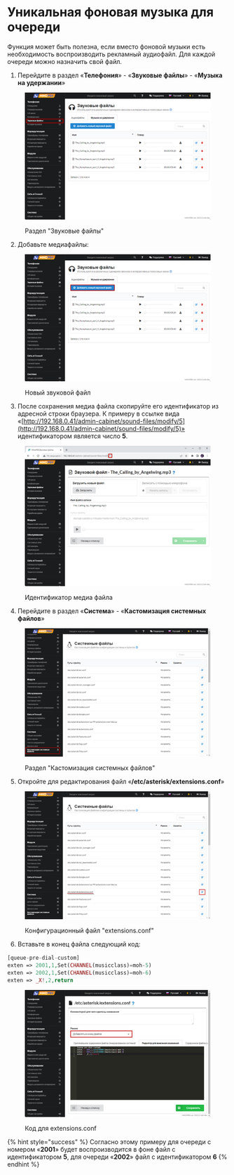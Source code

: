 # Уникальная фоновая музыка для очереди

Функция может быть полезна, если вместо фоновой музыки есть необходимость воспроизводить рекламный аудиофайл. Для каждой очереди можно назначить свой файл.

1. Перейдите в раздел «**Телефония**» - «**Звуковые файлы**» - «**Музыка на удержании**»

<figure><img src="../../.gitbook/assets/soundFiles.png" alt=""><figcaption><p>Раздел "Звуковые файлы"</p></figcaption></figure>

2. Добавьте медиафайлы:

<figure><img src="../../.gitbook/assets/newSoundFile.png" alt=""><figcaption><p>Новый звуковой файл</p></figcaption></figure>

3. После сохранения медиа файла скопируйте его идентификатор из адресной строки браузера. К примеру в ссылке вида «[http://192.168.0.41/admin-cabinet/sound-files/modify/5](http://192.168.0.41/admin-cabinet/sound-files/modify/5)» идентификатором является число **5**.

<figure><img src="../../.gitbook/assets/SoundFileID.png" alt=""><figcaption><p>Идентификатор медиа файла</p></figcaption></figure>

4. Перейдите в раздел «**Система**» - «**Кастомизация системных файлов**»

<figure><img src="../../.gitbook/assets/CustomizationFilesMenu.png" alt=""><figcaption><p>Раздел "Кастомизация системных файлов"</p></figcaption></figure>

5. Откройте для редактирования файл «**/etc/asterisk/extensions.conf**»

<figure><img src="../../.gitbook/assets/extensionsConf (2).png" alt=""><figcaption><p>Конфигурационный файл "extensions.conf"</p></figcaption></figure>

6. Вставьте в конец файла следующий код:

```php
[queue-pre-dial-custom]
exten => 2001,1,Set(CHANNEL(musicclass)=moh-5)
exten => 2002,1,Set(CHANNEL(musicclass)=moh-6)
exten => _X!,2,return
```

<figure><img src="../../.gitbook/assets/codeForExtensionsConf (2).png" alt=""><figcaption><p>Код для extensions.conf</p></figcaption></figure>

{% hint style="success" %}
Согласно этому примеру для очереди с номером «**2001**» будет воспроизводится в фоне файл с идентификатором **5**, для очереди «**2002**» файл с идентификатором **6**
{% endhint %}
